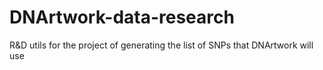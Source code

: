 # DNArtwork-data-research
R&amp;D utils for the project of generating the list of SNPs that DNArtwork will use

